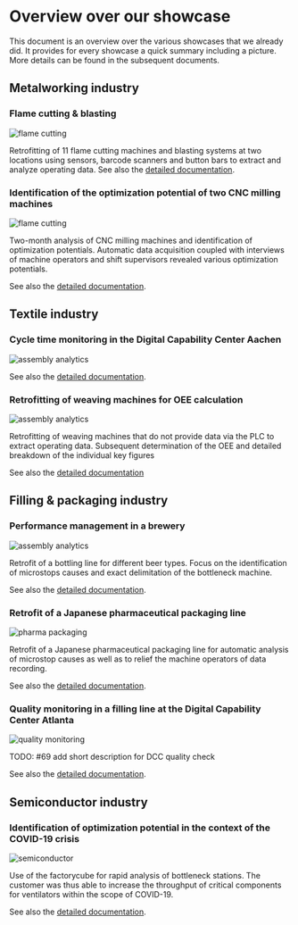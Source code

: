 # Overview over our showcase

This document is an overview over the various showcases that we already did. It provides for every showcase a quick summary including a picture. More details can be found in the subsequent documents.

## Metalworking industry

### Flame cutting & blasting

![flame cutting](images/flame-cutting.png)

Retrofitting of 11 flame cutting machines and blasting systems at two locations using sensors, barcode scanners and button bars to extract and analyze operating data. See also the [detailed documentation](flame-cutting.md).

### Identification of the optimization potential of two CNC milling machines

![flame cutting](images/CNC.png)

Two-month analysis of CNC milling machines and identification of optimization potentials. Automatic data acquisition coupled with interviews of machine operators and shift supervisors revealed various optimization potentials.

See also the [detailed documentation](cnc-milling.md).

## Textile industry

### Cycle time monitoring in the Digital Capability Center Aachen

![assembly analytics](images/dcc-assembly-analytics.jpg)

See also the [detailed documentation](dcc-assembly-analytics.md).

### Retrofitting of weaving machines for OEE calculation

![assembly analytics](images/weaving.png)

Retrofitting of weaving machines that do not provide data via the PLC to extract operating data. Subsequent determination of the OEE and detailed breakdown of the individual key figures

See also the [detailed documentation](weaving.md)

## Filling & packaging industry

### Performance management in a brewery

![assembly analytics](images/brewery.png)

Retrofit of a bottling line for different beer types. Focus on the identification of microstops causes and exact delimitation of the bottleneck machine.

See also the [detailed documentation](brewery.md).

### Retrofit of a Japanese pharmaceutical packaging line

![pharma packaging](images/pharma-packaging.png)

Retrofit of a Japanese pharmaceutical packaging line for automatic analysis of microstop causes as well as to relief the machine operators of data recording.

See also the [detailed documentation](pharma-packaging.md).

### Quality monitoring in a filling line at the Digital Capability Center Atlanta

![quality monitoring](images/dcc-quality-check/picture1.jpg)

TODO: #69 add short description for DCC quality check

See also the [detailed documentation](dcc-quality-check.md).

## Semiconductor industry

### Identification of optimization potential in the context of the COVID-19 crisis

![semiconductor](images/semiconductor.png)

Use of the factorycube for rapid analysis of bottleneck stations. The customer was thus able to increase the throughput of critical components for ventilators within the scope of COVID-19.

See also the [detailed documentation](semiconductor.md).
